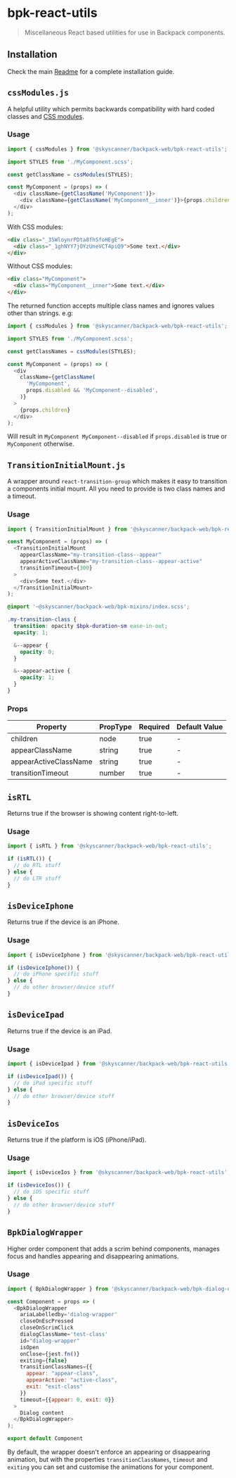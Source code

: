 # bpk-react-utils

> Miscellaneous React based utilities for use in Backpack components.

## Installation

Check the main [Readme](https://github.com/skyscanner/backpack#usage) for a complete installation guide.

## `cssModules.js`

A helpful utility which permits backwards compatibility with hard coded classes and [CSS modules](https://github.com/css-modules/css-modules).

### Usage

```js
import { cssModules } from '@skyscanner/backpack-web/bpk-react-utils';

import STYLES from './MyComponent.scss';

const getClassName = cssModules(STYLES);

const MyComponent = (props) => (
  <div className={getClassName('MyComponent')}>
    <div className={getClassName('MyComponent__inner')}>{props.children}</div>
  </div>
);
```

With CSS modules:

```html
<div class="_35WloynrPDta8fhSfoHEgE">
  <div class="_1ghNYY7jOYzUneVCT4piQ9">Some text.</div>
</div>
```

Without CSS modules:

```html
<div class="MyComponent">
  <div class="MyComponent__inner">Some text.</div>
</div>
```

The returned function accepts multiple class names and ignores values other than strings. e.g:

```js
import { cssModules } from '@skyscanner/backpack-web/bpk-react-utils';

import STYLES from './MyComponent.scss';

const getClassNames = cssModules(STYLES);

const MyComponent = (props) => (
  <div
    className={getClassName(
      'MyComponent',
      props.disabled && 'MyComponent--disabled',
    )}
  >
    {props.children}
  </div>
);
```

Will result in `MyComponent MyComponent--disabled` if `props.disabled` is true or `MyComponent` otherwise.

## `TransitionInitialMount.js`

A wrapper around `react-transition-group` which makes it easy to transition a
components initial mount. All you need to provide is two class names and a timeout.

### Usage

```js
import { TransitionInitialMount } from '@skyscanner/backpack-web/bpk-react-utils';

const MyComponent = (props) => (
  <TransitionInitialMount
    appearClassName="my-transition-class--appear"
    appearActiveClassName="my-transition-class--appear-active"
    transitionTimeout={300}
  >
    <div>Some text.</div>
  </TransitionInitialMount>
);
```

```scss
@import '~@skyscanner/backpack-web/bpk-mixins/index.scss';

.my-transition-class {
  transition: opacity $bpk-duration-sm ease-in-out;
  opacity: 1;

  &--appear {
    opacity: 0;
  }

  &--appear-active {
    opacity: 1;
  }
}
```

### Props

| Property              | PropType | Required | Default Value |
| --------------------- | -------- | -------- | ------------- |
| children              | node     | true     | -             |
| appearClassName       | string   | true     | -             |
| appearActiveClassName | string   | true     | -             |
| transitionTimeout     | number   | true     | -             |

## `isRTL`

Returns true if the browser is showing content right-to-left.

### Usage

```js
import { isRTL } from '@skyscanner/backpack-web/bpk-react-utils';

if (isRTL()) {
  // do RTL stuff
} else {
  // do LTR stuff
}
```

## `isDeviceIphone`

Returns true if the device is an iPhone.

### Usage

```js
import { isDeviceIphone } from '@skyscanner/backpack-web/bpk-react-utils';

if (isDeviceIphone()) {
  // do iPhone specific stuff
} else {
  // do other browser/device stuff
}
```

## `isDeviceIpad`

Returns true if the device is an iPad.

### Usage

```js
import { isDeviceIpad } from '@skyscanner/backpack-web/bpk-react-utils';

if (isDeviceIpad()) {
  // do iPad specific stuff
} else {
  // do other browser/device stuff
}
```

## `isDeviceIos`

Returns true if the platform is iOS (iPhone/iPad).

### Usage

```js
import { isDeviceIos } from '@skyscanner/backpack-web/bpk-react-utils';

if (isDeviceIos()) {
  // do iOS specific stuff
} else {
  // do other browser/device stuff
}
```

## `BpkDialogWrapper`

Higher order component that adds a scrim behind components, manages focus and handles appearing and disappearing animations.

### Usage

```js
import { BpkDialogWrapper } from '@skyscanner/backpack-web/bpk-dialog-utils';

const Component = props => (
  <BpkDialogWrapper
    ariaLabelledby='dialog-wrapper'
    closeOnEscPressed
    closeOnScrimClick
    dialogClassName='test-class'
    id="dialog-wrapper"
    isOpen
    onClose={jest.fn()}
    exiting={false}
    transitionClassNames={{
      appear: "appear-class",
      appearActive: "active-class",
      exit: "exit-class"
    }}
    timeout={{appear: 0, exit: 0}}
  >
    Dialog content
  </BpkDialogWrapper>
);

export default Component
```

By default, the wrapper doesn't enforce an appearing or disappearing animation, but with the properties `transitionClassNames`, `timeout` and `exiting` you can set and customise the animations for your component.
